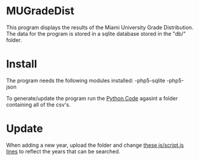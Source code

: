 MUGradeDist
===========

This program displays the results of the Miami University Grade Distribution. The data for the program is stored in a sqlite database stored in the "db/" folder.


Install
==========
The program needs the following modules installed:
-php5-sqlite
-php5-json

To generate/update the program run the [Python Code](https://github.com/harmonbc/GrdistParser) agasint a folder containing all of the csv's.

Update
==========
When adding a new year, upload the folder and change [these js/script.js lines](https://github.com/harmonbc/MUGradeDist/blob/master/js/script.js#L82) to reflect the years that can be searched.
